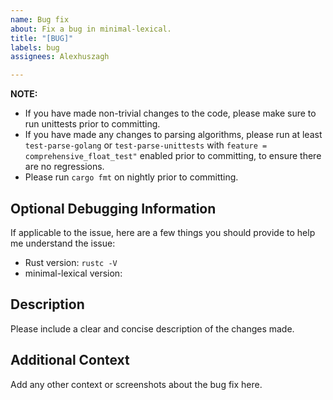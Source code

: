 ```yaml
---
name: Bug fix
about: Fix a bug in minimal-lexical.
title: "[BUG]"
labels: bug
assignees: Alexhuszagh

---
```


**NOTE:** 
- If you have made non-trivial changes to the code, please make sure to run unittests prior to committing.
- If you have made any changes to parsing algorithms, please run at least `test-parse-golang` or `test-parse-unittests` with `feature = 
comprehensive_float_test"` enabled prior to committing, to ensure there are no regressions.
- Please run `cargo fmt` on nightly prior to committing.

## Optional Debugging Information

If applicable to the issue, here are a few things you should provide to help me understand the issue:

- Rust version: `rustc -V`
- minimal-lexical version:

## Description
Please include a clear and concise description of the changes made.

## Additional Context
Add any other context or screenshots about the bug fix here.
